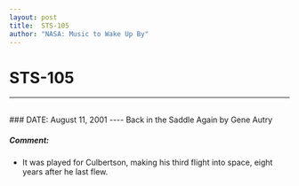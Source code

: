 ```yaml
---
layout: post
title:  STS-105
author: "NASA: Music to Wake Up By"
---
```


# STS-105
----
<br/>
### DATE: August 11, 2001
----
Back in the Saddle Again by Gene Autry

##### Comment:
* It was played for Culbertson, making his third flight into space, eight years after he last flew.

